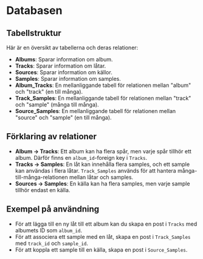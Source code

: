 # Databasen

## Tabellstruktur

Här är en översikt av tabellerna och deras relationer:

- **Albums**: Sparar information om album.
- **Tracks**: Sparar information om låtar.
- **Sources**: Sparar information om källor.
- **Samples**: Sparar information om samples.
- **Album_Tracks**: En mellanliggande tabell för relationen mellan "album" och "track" (en till många).
- **Track_Samples**: En mellanliggande tabell för relationen mellan "track" och "sample" (många till många).
- **Source_Samples**: En mellanliggande tabell för relationen mellan "source" och "sample" (en till många).

## Förklaring av relationer

- **Album → Tracks**: Ett album kan ha flera spår, men varje spår tillhör ett album. Därför finns en `album_id`-foreign key i `Tracks`.
- **Tracks → Samples**: En låt kan innehålla flera samples, och ett sample kan användas i flera låtar. `Track_Samples` används för att hantera många-till-många-relationen mellan låtar och samples.
- **Sources → Samples**: En källa kan ha flera samples, men varje sample tillhör endast en källa.

## Exempel på användning

- För att lägga till en ny låt till ett album kan du skapa en post i `Tracks` med albumets ID som `album_id`.
- För att associera ett sample med en låt, skapa en post i `Track_Samples` med `track_id` och `sample_id`.
- För att koppla ett sample till en källa, skapa en post i `Source_Samples`.
